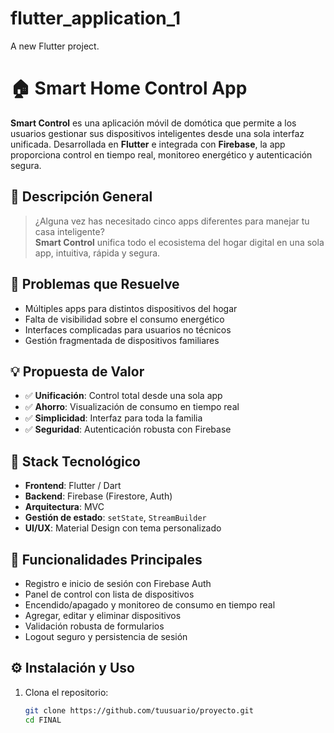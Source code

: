 # flutter_application_1

A new Flutter project.
# 🏠 Smart Home Control App

**Smart Control** es una aplicación móvil de domótica que permite a los usuarios gestionar sus dispositivos inteligentes desde una sola interfaz unificada. Desarrollada en **Flutter** e integrada con **Firebase**, la app proporciona control en tiempo real, monitoreo energético y autenticación segura.

## 🚀 Descripción General

> ¿Alguna vez has necesitado cinco apps diferentes para manejar tu casa inteligente?  
**Smart Control** unifica todo el ecosistema del hogar digital en una sola app, intuitiva, rápida y segura.

## 🎯 Problemas que Resuelve

- Múltiples apps para distintos dispositivos del hogar
- Falta de visibilidad sobre el consumo energético
- Interfaces complicadas para usuarios no técnicos
- Gestión fragmentada de dispositivos familiares

## 💡 Propuesta de Valor

- ✅ **Unificación**: Control total desde una sola app
- ✅ **Ahorro**: Visualización de consumo en tiempo real
- ✅ **Simplicidad**: Interfaz para toda la familia
- ✅ **Seguridad**: Autenticación robusta con Firebase

## 🧰 Stack Tecnológico

- **Frontend**: Flutter / Dart
- **Backend**: Firebase (Firestore, Auth)
- **Arquitectura**: MVC
- **Gestión de estado**: `setState`, `StreamBuilder`
- **UI/UX**: Material Design con tema personalizado

## 📱 Funcionalidades Principales

- Registro e inicio de sesión con Firebase Auth
- Panel de control con lista de dispositivos
- Encendido/apagado y monitoreo de consumo en tiempo real
- Agregar, editar y eliminar dispositivos
- Validación robusta de formularios
- Logout seguro y persistencia de sesión

## ⚙️ Instalación y Uso

1. Clona el repositorio:
   ```bash
   git clone https://github.com/tuusuario/proyecto.git
   cd FINAL
